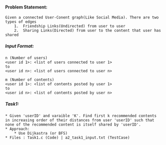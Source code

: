 #### Problem Statement:
    Given a connected User-Conent graph(Like Social Media). There are two types of edges
        1.  Friendship Links(Undirected) from user to user
        2.  Sharing Links(Directed) from user to the content that user has shared


##### Input Format:
    n (Number of users)
    <user id 1>: <list of users connected to user 1>
    to
    <user id n>: <list of users connected to user n>

    m (Number of contents)
    <user id 1>: <list of contents posted by user 1>
    to
    <user id n>: <list of contents posted by user n>


##### Task1:
    * Given 'userID' and varaible 'K'. Find first k recommended contents in increasing order of their distances from user 'userID' such that none of the recommended content is itself shared by 'userID'. 
    * Approach: 
        * Use Dijkastra (or BFS)
    * Files : Task1.c (Code) | a2_task1_input.txt (TestCase)